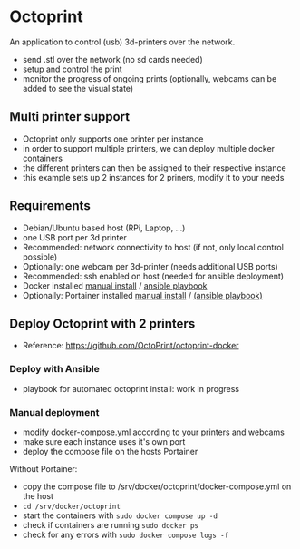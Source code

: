# Octoprint

An application to control (usb) 3d-printers over the network.

- send .stl over the network (no sd cards needed)
- setup and control the print
- monitor the progress of ongoing prints (optionally, webcams can be added to see the visual state)

## Multi printer support

- Octoprint only supports one printer per instance
- in order to support multiple printers, we can deploy multiple docker containers
- the different printers can then be assigned to their respective instance
- this example sets up 2 instances for 2 priners, modify it to your needs

## Requirements

- Debian/Ubuntu based host (RPi, Laptop, ...)
- one USB port per 3d printer
- Recommended: network connectivity to host (if not, only local control possible)
- Optionally: one webcam per 3d-printer (needs additional USB ports)
- Recommended: ssh enabled on host (needed for ansible deployment)
- Docker installed [manual install](https://docs.docker.com/engine/install/ubuntu/) / [ansible playbook](https://github.com/stefannyffenegger/automation/blob/main/ansible/pb_prompt_install-docker.yml)
- Optionally: Portainer installed [manual install](https://docs.portainer.io/start/install-ce/server/docker/linux) / [(ansible playbook)](https://github.com/stefannyffenegger/automation/blob/main/ansible/pb_prompt_install-portainer.yml)

## Deploy Octoprint with 2 printers

- Reference: https://github.com/OctoPrint/octoprint-docker

### Deploy with Ansible

- playbook for automated octoprint install: work in progress

### Manual deployment

- modify docker-compose.yml according to your printers and webcams
- make sure each instance uses it's own port
- deploy the compose file on the hosts Portainer

Without Portainer:

- copy the compose file to /srv/docker/octoprint/docker-compose.yml on the host
- `cd /srv/docker/octoprint`
- start the containers with `sudo docker compose up -d`
- check if containers are running `sudo docker ps`
- check for any errors with `sudo docker compose logs -f`
